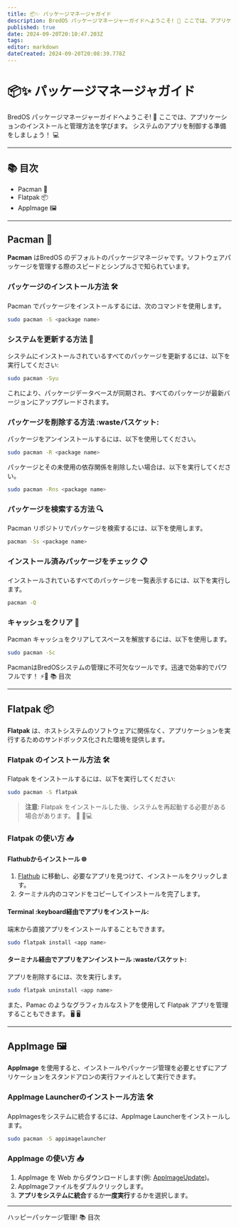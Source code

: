```yaml
---
title: 📦✨ パッケージマネージャガイド
description: BredOS パッケージマネージャーガイドへようこそ! 🚀 ここでは、アプリケーションのインストールと管理方法を学びます。
published: true
date: 2024-09-20T20:10:47.203Z
tags:
editor: markdown
dateCreated: 2024-09-20T20:08:39.778Z
---
```


# 📦✨ パッケージマネージャガイド

BredOS パッケージマネージャーガイドへようこそ! 🚀 ここでは、アプリケーションのインストールと管理方法を学びます。 システムのアプリを制御する準備をしましょう！ 💻

---

## 📚 目次

- Pacman 🐧
- Flatpak 📦
- AppImage 🖼️

---

## Pacman 🐧

**Pacman** はBredOS のデフォルトのパッケージマネージャです。ソフトウェアパッケージを管理する際のスピードとシンプルさで知られています。

### パッケージのインストール方法 🛠️

Pacman でパッケージをインストールするには、次のコマンドを使用します。

```bash
sudo pacman -S <package name>
```

### システムを更新する方法 🔄

システムにインストールされているすべてのパッケージを更新するには、以下を実行してください:

```bash
sudo pacman -Syu
```

これにより、パッケージデータベースが同期され、すべてのパッケージが最新バージョンにアップグレードされます。

### パッケージを削除する方法 :wasteバスケット:

パッケージをアンインストールするには、以下を使用してください。

```bash
sudo pacman -R <package name>
```

パッケージとその未使用の依存関係を削除したい場合は、以下を実行してください。

```bash
sudo pacman -Rns <package name>
```

### パッケージを検索する方法 🔍

Pacman リポジトリでパッケージを検索するには、以下を使用します。

```bash
pacman -Ss <package name>
```

### インストール済みパッケージをチェック 📋

インストールされているすべてのパッケージを一覧表示するには、以下を実行します。

```bash
pacman -Q
```

### キャッシュをクリア 🧹

Pacman キャッシュをクリアしてスペースを解放するには、以下を使用します。

```bash
sudo pacman -Sc
```

PacmanはBredOSシステムの管理に不可欠なツールです。迅速で効率的でパワフルです！ ⚡🐧 📚 目次

---

## Flatpak 📦

**Flatpak** は、ホストシステムのソフトウェアに関係なく、アプリケーションを実行するためのサンドボックス化された環境を提供します。

### Flatpak のインストール方法 🛠️

Flatpak をインストールするには、以下を実行してください:

```bash
sudo pacman -S flatpak
```

> **注意**: Flatpak をインストールした後、システムを再起動する必要がある場合があります。 🔄 🎉💻

### Flatpak の使い方 📥

#### Flathubからインストール 🌐

1. [Flathub](https://flathub.org) に移動し、必要なアプリを見つけて、インストールをクリックします。
2. ターミナル内のコマンドをコピーしてインストールを完了します。

#### Terminal :keyboard経由でアプリをインストール:

端末から直接アプリをインストールすることもできます。

```bash
sudo flatpak install <app name>
```

#### ターミナル経由でアプリをアンインストール :wasteバスケット:

アプリを削除するには、次を実行します。

```bash
sudo flatpak uninstall <app name>
```

また、Pamac のようなグラフィカルなストアを使用して Flatpak アプリを管理することもできます。 🖥️ 🖥️

---

## AppImage 🖼️

**AppImage** を使用すると、インストールやパッケージ管理を必要とせずにアプリケーションをスタンドアロンの実行ファイルとして実行できます。

### AppImage Launcherのインストール方法 🛠️

AppImagesをシステムに統合するには、AppImage Launcherをインストールします。

```bash
sudo pacman -S appimagelauncher
```

### AppImage の使い方 📥

1. AppImage を Web からダウンロードします(例: [AppImageUpdate](https://appimage.github.io/AppImageUpdate))。
2. AppImageファイルをダブルクリックします。
3. **アプリをシステムに統合**するか**一度実行**するかを選択します。

---

ハッピーパッケージ管理! 📚 目次
